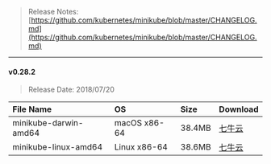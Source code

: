 > Release Notes:  
[https://github.com/kubernetes/minikube/blob/master/CHANGELOG.md](https://github.com/kubernetes/minikube/blob/master/CHANGELOG.md)  

---

#### v0.28.2

> Release Date: 2018/07/20

| File Name |    OS   |    Size  | Download |
| :-------- | :------ |  :------ | :------  |
| minikube-darwin-amd64 |  macOS  x86-64  |  38.4MB | [七牛云](http://pd2j2hyln.bkt.clouddn.com/kubernetes/minikube/0.28.2/minikube-darwin-amd64) |
| minikube-linux-amd64  |  Linux  x86-64  |  38.6MB | [七牛云](http://pd2j2hyln.bkt.clouddn.com/kubernetes/minikube/0.28.2/minikube-linux-amd64)  |